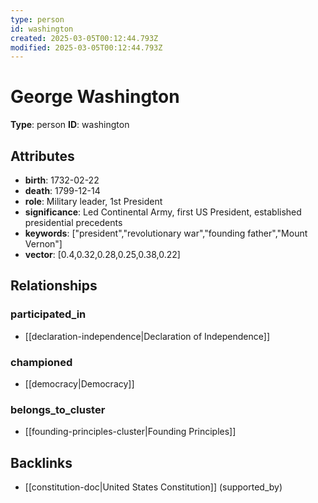 ```yaml
---
type: person
id: washington
created: 2025-03-05T00:12:44.793Z
modified: 2025-03-05T00:12:44.793Z
---
```


# George Washington

**Type**: person
**ID**: washington

## Attributes

- **birth**: 1732-02-22
- **death**: 1799-12-14
- **role**: Military leader, 1st President
- **significance**: Led Continental Army, first US President, established presidential precedents
- **keywords**: ["president","revolutionary war","founding father","Mount Vernon"]
- **vector**: [0.4,0.32,0.28,0.25,0.38,0.22]

## Relationships

### participated_in

- [[declaration-independence|Declaration of Independence]]

### championed

- [[democracy|Democracy]]

### belongs_to_cluster

- [[founding-principles-cluster|Founding Principles]]

## Backlinks

- [[constitution-doc|United States Constitution]] (supported_by)

